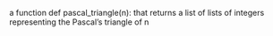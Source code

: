  a function def pascal_triangle(n): that returns a list of lists of integers representing the Pascal’s triangle of n
